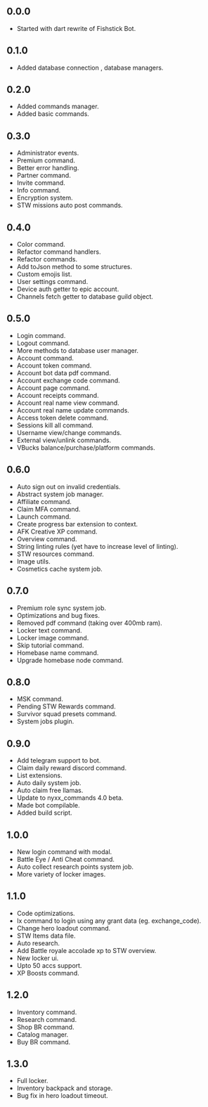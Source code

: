 ## 0.0.0

-   Started with dart rewrite of Fishstick Bot.

## 0.1.0

-   Added database connection , database managers.

## 0.2.0

-   Added commands manager.
-   Added basic commands.

## 0.3.0

-   Administrator events.
-   Premium command.
-   Better error handling.
-   Partner command.
-   Invite command.
-   Info command.
-   Encryption system.
-   STW missions auto post commands.

## 0.4.0

-   Color command.
-   Refactor command handlers.
-   Refactor commands.
-   Add toJson method to some structures.
-   Custom emojis list.
-   User settings command.
-   Device auth getter to epic account.
-   Channels fetch getter to database guild object.

## 0.5.0

-   Login command.
-   Logout command.
-   More methods to database user manager.
-   Account command.
-   Account token command.
-   Account bot data pdf command.
-   Account exchange code command.
-   Account page command.
-   Account receipts command.
-   Account real name view command.
-   Account real name update commands.
-   Access token delete command.
-   Sessions kill all command.
-   Username view/change commands.
-   External view/unlink commands.
-   VBucks balance/purchase/platform commands.

## 0.6.0

-   Auto sign out on invalid credentials.
-   Abstract system job manager.
-   Affiliate command.
-   Claim MFA command.
-   Launch command.
-   Create progress bar extension to context.
-   AFK Creative XP command.
-   Overview command.
-   String linting rules (yet have to increase level of linting).
-   STW resources command.
-   Image utils.
-   Cosmetics cache system job.

## 0.7.0

-   Premium role sync system job.
-   Optimizations and bug fixes.
-   Removed pdf command (taking over 400mb ram).
-   Locker text command.
-   Locker image command.
-   Skip tutorial command.
-   Homebase name command.
-   Upgrade homebase node command.

## 0.8.0

-   MSK command.
-   Pending STW Rewards command.
-   Survivor squad presets command.
-   System jobs plugin.

## 0.9.0

-   Add telegram support to bot.
-   Claim daily reward discord command.
-   List extensions.
-   Auto daily system job.
-   Auto claim free llamas.
-   Update to nyxx_commands 4.0 beta.
-   Made bot compilable.
-   Added build script.

## 1.0.0

-   New login command with modal.
-   Battle Eye / Anti Cheat command.
-   Auto collect research points system job.
-   More variety of locker images.

## 1.1.0

-   Code optimizations.
-   lx command to login using any grant data (eg. exchange_code).
-   Change hero loadout command.
-   STW Items data file.
-   Auto research.
-   Add Battle royale accolade xp to STW overview.
-   New locker ui.
-   Upto 50 accs support.
-   XP Boosts command.

## 1.2.0

-   Inventory command.
-   Research command.
-   Shop BR command.
-   Catalog manager.
-   Buy BR command.

## 1.3.0

-   Full locker.
-   Inventory backpack and storage.
-   Bug fix in hero loadout timeout.
